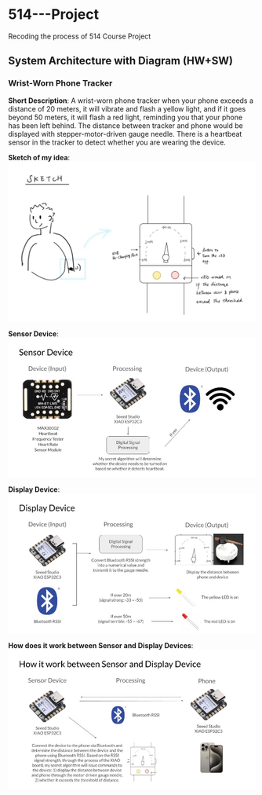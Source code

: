 # 514---Project
Recoding the process of 514 Course Project


## System Architecture with Diagram (HW+SW) 
### Wrist-Worn Phone Tracker
**Short Description**: A wrist-worn phone tracker when your phone exceeds a distance of 20 meters, it will vibrate and flash a yellow light, and if it goes beyond 50 meters, it will flash a red light, reminding you that your phone has been left behind. The distance between tracker and phone would be displayed with stepper-motor-driven gauge needle. There is a heartbeat sensor in the tracker to detect whether you are wearing the device.

**Sketch of my idea**:
![Idea Sketch](https://github.com/GraceRao/514---Project/blob/main/Sketch%20of%20device.jpg)

**Sensor Device**:
![Sensor Device](https://github.com/GraceRao/514---Project/blob/main/Photos/514%20-%20Sensor.jpg)

**Display Device**:
![Display Device](https://github.com/GraceRao/514---Project/blob/main/Photos/514%20-%20Display.jpg)

**How does it work between Sensor and Display Devices**:
![S & D Device](https://github.com/GraceRao/514---Project/blob/main/Photos/How%20it%20works%20between%20S%20%26%20D.jpg)
